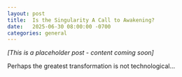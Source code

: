 ```yaml
---
layout: post
title:  Is the Singularity A Call to Awakening?
date:   2025-06-30 08:00:00 -0700
categories: general
---
```


*[This is a placeholder post - content coming soon]*

Perhaps the greatest transformation is not technological...
